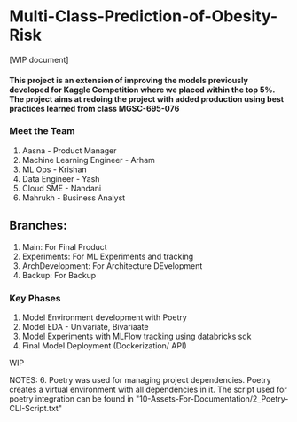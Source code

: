 # Multi-Class-Prediction-of-Obesity-Risk


[WIP document]

#### This project is an extension of improving the models previously developed for Kaggle Competition where we placed within the top 5%. The project aims at redoing the project with added production using best practices learned from class MGSC-695-076

### Meet the Team 
1. Aasna - Product Manager
2. Machine Learning Engineer - Arham
3. ML Ops - Krishan
4. Data Engineer - Yash
5. Cloud SME - Nandani
6. Mahrukh - Business Analyst

## Branches: 
1. Main: For Final Product
2. Experiments: For ML Experiments and tracking
3. ArchDevelopment: For Architecture DEvelopment
4. Backup: For Backup

   
### Key Phases
1. Model Environment development with Poetry
2. Model EDA - Univariate, Bivariaate
3. Model Experiments with MLFlow tracking using databricks sdk
4. Final Model Deployment (Dockerization/ API)

WIP

NOTES:
6. Poetry was used for managing project dependencies. Poetry creates a virtual environment with all dependencies in it. The script used for poetry integration can be found in "10-Assets-For-Documentation/2_Poetry-CLI-Script.txt"

